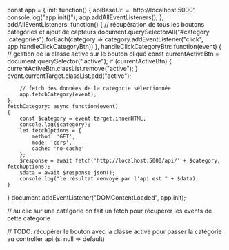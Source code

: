 const app = {
    init: function()
    {
        apiBaseUrl = 'http://localhost:5000',
        console.log("app.init()");
        app.addAllEventListeners();
    },
    addAllEventListeners: function()
    {
        // récupération de tous les boutons categories et ajout de capteurs
        document.querySelectorAll("#category .categories").forEach(category => category.addEventListener("click", app.handleClickCategoryBtn))
    },
    handleClickCategoryBtn: function(event)
    {
        // gestion de la classe active sur le bouton cliqué
        const currentActiveBtn = document.querySelector(".active");
        if (currentActiveBtn)
        {
            currentActiveBtn.classList.remove("active");
        }
        event.currentTarget.classList.add("active");

        // fetch des données de la catégorie sélectionnée
        app.fetchCategory(event);
    },
    fetchCategory: async function(event)
    {
        const $category = event.target.innerHTML;
        console.log($category);
        let fetchOptions = {
            method: 'GET',
            mode: 'cors',
            cache: 'no-cache'
        };
        $response = await fetch('http://localhost:5000/api/' + $category, fetchOptions);
        $data = await $response.json();
        console.log("le résultat renvoyé par l'api est " + $data);
    }
}
document.addEventListener("DOMContentLoaded", app.init);

// au clic sur une catégorie on fait un fetch pour récupérer les events de cette catégorie

// TODO: récupérer le bouton avec la classe active pour passer la catégorie au controller api (si null => default)


